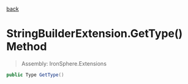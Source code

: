 ﻿

[back](/IronSphere.Extensions/types/StringBuilderExtension)

# StringBuilderExtension.GetType() Method

> Assembly: IronSphere.Extensions

```csharp
public Type GetType()
```



 